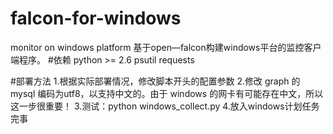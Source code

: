 # falcon-for-windows
monitor on windows platform
基于open—falcon构建windows平台的监控客户端程序。
#依赖
python >= 2.6
psutil
requests

#部署方法
1.根据实际部署情况，修改脚本开头的配置参数
2.修改 graph 的 mysql 编码为utf8，以支持中文的。由于 windows 的网卡有可能存在中文，所以这一步很重要！
3.测试：python windows_collect.py
4.放入windows计划任务完事
